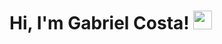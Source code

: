 <h1>Hi, I'm Gabriel Costa! <img src="https://raw.githubusercontent.com/kaueMarques/kaueMarques/master/hi.gif" width="30px"></h1>

<!-- 
<p><img src="https://github-readme-stats.vercel.app/api/top-langs/?username=gabrielcs04&layout=compact&theme=react"></p>
-->


<!-- 
### Hi there 👋 

**gabrielcs04/gabrielcs04** is a ✨ _special_ ✨ repository because its `README.md` (this file) appears on your GitHub profile.

Here are some ideas to get you started:

- 🔭 I’m currently working on ...
- 🌱 I’m currently learning ...
- 👯 I’m looking to collaborate on ...
- 🤔 I’m looking for help with ...
- 💬 Ask me about ...
- 📫 How to reach me: ...
- 😄 Pronouns: ...
- ⚡ Fun fact: ...
-->
